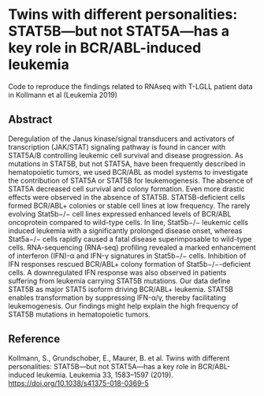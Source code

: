 # Twins with different personalities: STAT5B—but not STAT5A—has a key role in BCR/ABL-induced leukemia
Code to reproduce the findings related to RNAseq with T-LGLL patient data in Kollmann et al (Leukemia 2019)

## Abstract
Deregulation of the Janus kinase/signal transducers and activators of transcription (JAK/STAT) signaling pathway is found in cancer with STAT5A/B controlling leukemic cell survival and disease progression. As mutations in STAT5B, but not STAT5A, have been frequently described in hematopoietic tumors, we used BCR/ABL as model systems to investigate the contribution of STAT5A or STAT5B for leukemogenesis. The absence of STAT5A decreased cell survival and colony formation. Even more drastic effects were observed in the absence of STAT5B. STAT5B-deficient cells formed BCR/ABL+ colonies or stable cell lines at low frequency. The rarely evolving Stat5b−/− cell lines expressed enhanced levels of BCR/ABL oncoprotein compared to wild-type cells. In line, Stat5b−/− leukemic cells induced leukemia with a significantly prolonged disease onset, whereas Stat5a−/− cells rapidly caused a fatal disease superimposable to wild-type cells. RNA-sequencing (RNA-seq) profiling revealed a marked enhancement of interferon (IFN)-α and IFN-γ signatures in Stat5b−/− cells. Inhibition of IFN responses rescued BCR/ABL+ colony formation of Stat5b−/−-deficient cells. A downregulated IFN response was also observed in patients suffering from leukemia carrying STAT5B mutations. Our data define STAT5B as major STAT5 isoform driving BCR/ABL+ leukemia. STAT5B enables transformation by suppressing IFN-α/γ, thereby facilitating leukemogenesis. Our findings might help explain the high frequency of STAT5B mutations in hematopoietic tumors.

## Reference
Kollmann, S., Grundschober, E., Maurer, B. et al. 
Twins with different personalities: STAT5B—but not STAT5A—has a key role in BCR/ABL-induced leukemia. 
Leukemia 33, 1583–1597 (2019). 
https://doi.org/10.1038/s41375-018-0369-5
